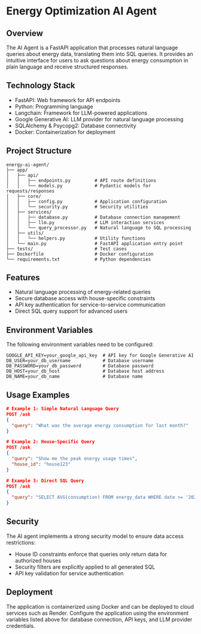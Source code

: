 # Energy Optimization AI Agent

## Overview
The AI Agent is a FastAPI application that processes natural language queries about energy data, translating them into SQL queries. It provides an intuitive interface for users to ask questions about energy consumption in plain language and receive structured responses.

## Technology Stack
- FastAPI: Web framework for API endpoints
- Python: Programming language
- Langchain: Framework for LLM-powered applications
- Google Generative AI: LLM provider for natural language processing
- SQLAlchemy & Psycopg2: Database connectivity
- Docker: Containerization for deployment

## Project Structure
```
energy-ai-agent/
├── app/
│   ├── api/
│   │   ├── endpoints.py         # API route definitions
│   │   └── models.py            # Pydantic models for requests/responses
│   ├── core/
│   │   ├── config.py            # Application configuration
│   │   └── security.py          # Security utilities
│   ├── services/
│   │   ├── database.py          # Database connection management
│   │   ├── llm.py               # LLM interaction services
│   │   └── query_processor.py   # Natural language to SQL processing
│   ├── utils/
│   │   └── helpers.py           # Utility functions
│   └── main.py                  # FastAPI application entry point
├── tests/                       # Test cases
├── Dockerfile                   # Docker configuration
└── requirements.txt             # Python dependencies
```

## Features
- Natural language processing of energy-related queries
- Secure database access with house-specific constraints
- API key authentication for service-to-service communication
- Direct SQL query support for advanced users

## Environment Variables
The following environment variables need to be configured:
```
GOOGLE_API_KEY=your_google_api_key  # API key for Google Generative AI
DB_USER=your_db_username            # Database username
DB_PASSWORD=your_db_password        # Database password
DB_HOST=your_db_host                # Database host address
DB_NAME=your_db_name                # Database name
```

## Usage Examples

```json
# Example 1: Simple Natural Language Query
POST /ask
{
  "query": "What was the average energy consumption for last month?"
}

# Example 2: House-Specific Query
POST /ask
{
  "query": "Show me the peak energy usage times",
  "house_id": "house123"
}

# Example 3: Direct SQL Query
POST /ask
{
  "query": "SELECT AVG(consumption) FROM energy_data WHERE date >= '2023-01-01'"
}
```

## Security
The AI agent implements a strong security model to ensure data access restrictions:
- House ID constraints enforce that queries only return data for authorized houses
- Security filters are explicitly applied to all generated SQL
- API key validation for service authentication

## Deployment
The application is containerized using Docker and can be deployed to cloud services such as Render.
Configure the application using the environment variables listed above for database connection, API keys, and LLM provider credentials.
